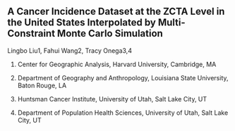 ## A Cancer Incidence Dataset at the ZCTA Level in the United States Interpolated by Multi-Constraint Monte Carlo Simulation

Lingbo Liu1, Fahui Wang2, Tracy Onega3,4

1. Center for Geographic Analysis, Harvard University, Cambridge, MA

2. Department of Geography and Anthropology, Louisiana State University, Baton Rouge, LA

3. Huntsman Cancer Institute, University of Utah, Salt Lake City, UT

4. Department of Population Health Sciences, University of Utah, Salt Lake City, UT
